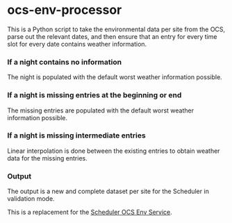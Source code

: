 # ocs-env-processor

This is a Python script to take the environmental data per site from
the OCS, parse out the relevant dates, and then ensure that
an entry for every time slot for every date contains weather
information.

###  If a night contains no information

The night is populated with the default worst weather information possible.

### If a night is missing entries at the beginning or end

The missing entries are populated with the default worst weather information possible.

### If a night is missing intermediate entries

Linear interpolation is done between the existing entries to obtain
weather data for the missing entries.

### Output

The output is a new and complete dataset per site for the Scheduler in validation mode.

This is a replacement for the [Scheduler OCS Env Service](https://github.com/gemini-hlsw/scheduler-ocs-env).
